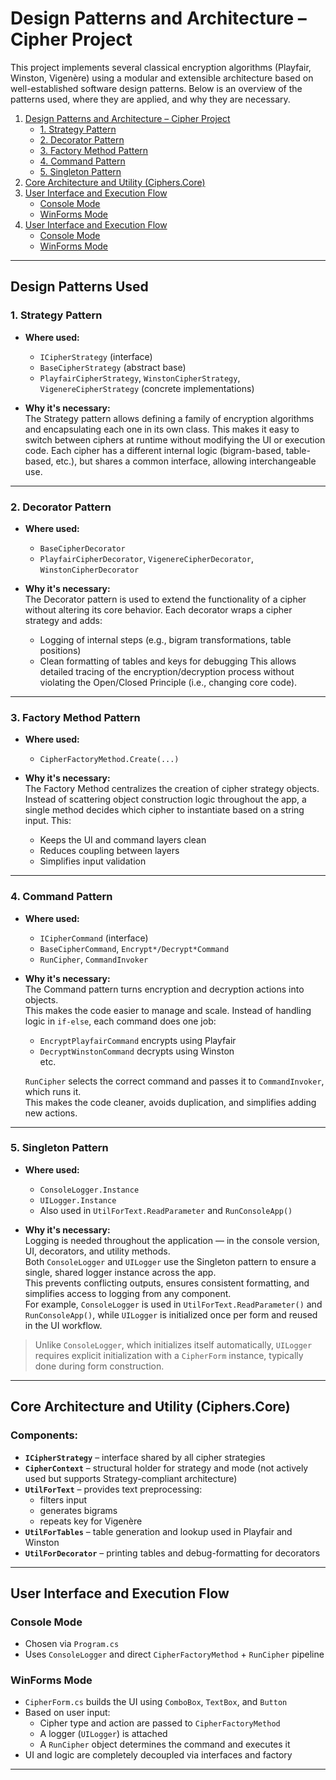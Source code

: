 # Design Patterns and Architecture – Cipher Project

This project implements several classical encryption algorithms (Playfair, Winston, Vigenère) using a modular and extensible architecture based on well-established software design patterns. Below is an overview of the patterns used, where they are applied, and why they are necessary.

1. [Design Patterns and Architecture – Cipher Project](#-design-patterns-and-architecture--cipher-project)
   - [1. Strategy Pattern](#1-strategy-pattern)
   - [2. Decorator Pattern](#2-decorator-pattern)
   - [3. Factory Method Pattern](#3-factory-method-pattern)
   - [4. Command Pattern](#4-command-pattern)
   - [5. Singleton Pattern](#5-singleton-pattern)
2. [Core Architecture and Utility (Ciphers.Core)](#core-architecture-and-utility-cipherscore)
3. [User Interface and Execution Flow](#user-interface-and-execution-flow)
   - [Console Mode](#console-mode)
   - [WinForms Mode](#winforms-mode)
3. [User Interface and Execution Flow](#user-interface-and-execution-flow)
   - [Console Mode](#console-mode)
   - [WinForms Mode](#winforms-mode)

---

## Design Patterns Used

### 1. **Strategy Pattern**

- **Where used:**  
  - `ICipherStrategy` (interface)  
  - `BaseCipherStrategy` (abstract base)  
  - `PlayfairCipherStrategy`, `WinstonCipherStrategy`, `VigenereCipherStrategy` (concrete implementations)

- **Why it's necessary:**  
  The Strategy pattern allows defining a family of encryption algorithms and encapsulating each one in its own class. This makes it easy to switch between ciphers at runtime without modifying the UI or execution code. Each cipher has a different internal logic (bigram-based, table-based, etc.), but shares a common interface, allowing interchangeable use.

---

### 2. **Decorator Pattern**

- **Where used:**  
  - `BaseCipherDecorator`  
  - `PlayfairCipherDecorator`, `VigenereCipherDecorator`, `WinstonCipherDecorator`

- **Why it's necessary:**  
  The Decorator pattern is used to extend the functionality of a cipher without altering its core behavior. Each decorator wraps a cipher strategy and adds:
    - Logging of internal steps (e.g., bigram transformations, table positions)
    - Clean formatting of tables and keys for debugging
  This allows detailed tracing of the encryption/decryption process without violating the Open/Closed Principle (i.e., changing core code).

---

### 3. **Factory Method Pattern**

- **Where used:**  
  - `CipherFactoryMethod.Create(...)`

- **Why it's necessary:**  
  The Factory Method centralizes the creation of cipher strategy objects. Instead of scattering object construction logic throughout the app, a single method decides which cipher to instantiate based on a string input. This:
    - Keeps the UI and command layers clean
    - Reduces coupling between layers
    - Simplifies input validation

---

### 4. **Command Pattern**

- **Where used:**  
  - `ICipherCommand` (interface)  
  - `BaseCipherCommand`, `Encrypt*/Decrypt*Command`  
  - `RunCipher`, `CommandInvoker`

- **Why it's necessary:**  
  The Command pattern turns encryption and decryption actions into objects.  
  This makes the code easier to manage and scale. Instead of handling logic in `if-else`, each command does one job:
  - `EncryptPlayfairCommand` encrypts using Playfair  
  - `DecryptWinstonCommand` decrypts using Winston  
  etc.

  `RunCipher` selects the correct command and passes it to `CommandInvoker`, which runs it.  
  This makes the code cleaner, avoids duplication, and simplifies adding new actions.

---

### 5. **Singleton Pattern**

- **Where used:**  
  - `ConsoleLogger.Instance`  
  - `UILogger.Instance`  
  - Also used in `UtilForText.ReadParameter` and `RunConsoleApp()`

- **Why it's necessary:**  
  Logging is needed throughout the application — in the console version, UI, decorators, and utility methods.  
  Both `ConsoleLogger` and `UILogger` use the Singleton pattern to ensure a single, shared logger instance across the app.  
  This prevents conflicting outputs, ensures consistent formatting, and simplifies access to logging from any component.  
  For example, `ConsoleLogger` is used in `UtilForText.ReadParameter()` and `RunConsoleApp()`, while `UILogger` is initialized once per form and reused in the UI workflow.

> Unlike `ConsoleLogger`, which initializes itself automatically, `UILogger` requires explicit initialization with a `CipherForm` instance, typically done during form construction.


---

## Core Architecture and Utility (Ciphers.Core)

### Components:
- **`ICipherStrategy`** – interface shared by all cipher strategies
- **`CipherContext`** – structural holder for strategy and mode (not actively used but supports Strategy-compliant architecture)
- **`UtilForText`** – provides text preprocessing:
  - filters input
  - generates bigrams
  - repeats key for Vigenère
- **`UtilForTables`** – table generation and lookup used in Playfair and Winston
- **`UtilForDecorator`** – printing tables and debug-formatting for decorators

---

## User Interface and Execution Flow

### Console Mode
- Chosen via `Program.cs`
- Uses `ConsoleLogger` and direct `CipherFactoryMethod` + `RunCipher` pipeline

### WinForms Mode
- `CipherForm.cs` builds the UI using `ComboBox`, `TextBox`, and `Button`
- Based on user input:
  - Cipher type and action are passed to `CipherFactoryMethod`
  - A logger (`UILogger`) is attached
  - A `RunCipher` object determines the command and executes it
- UI and logic are completely decoupled via interfaces and factory

---
